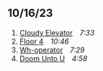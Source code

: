 ## 10/16/23
1. [Cloudy Elevator](cloudy-elevator.mp3) *7:33*  
2. [Floor 4](floor-4.mp3) *10:46*  
3. [Wh-operator](wh-operator.mp3) *7:29*  
4. [Doom Unto U](doom-unto-u.mp3) *4:58*  